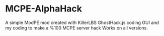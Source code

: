# MCPE-AlphaHack
A simple ModPE mod created with KillerLBS GhostHack.js coding GUI and my coding to make a %100 MCPE server hack Works on all versions.
